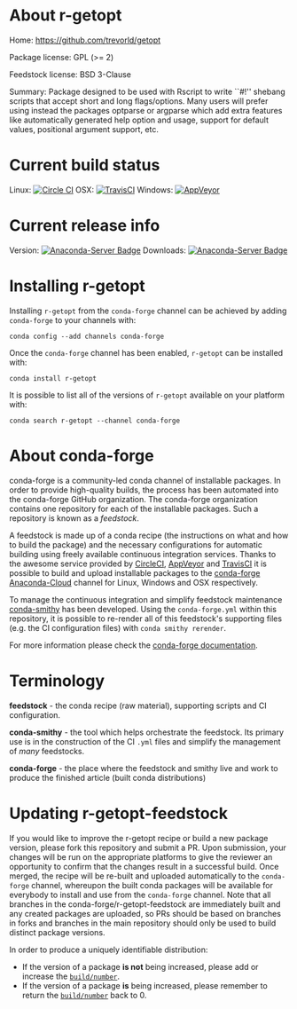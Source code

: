 About r-getopt
==============

Home: https://github.com/trevorld/getopt

Package license: GPL (>= 2)

Feedstock license: BSD 3-Clause

Summary: Package designed to be used with Rscript to write ``#!'' shebang scripts that accept short and long flags/options. Many users will prefer using instead the packages optparse or argparse which add extra features like automatically generated help option and usage, support for default values, positional argument support, etc.



Current build status
====================

Linux: [![Circle CI](https://circleci.com/gh/conda-forge/r-getopt-feedstock.svg?style=shield)](https://circleci.com/gh/conda-forge/r-getopt-feedstock)
OSX: [![TravisCI](https://travis-ci.org/conda-forge/r-getopt-feedstock.svg?branch=master)](https://travis-ci.org/conda-forge/r-getopt-feedstock)
Windows: [![AppVeyor](https://ci.appveyor.com/api/projects/status/github/conda-forge/r-getopt-feedstock?svg=True)](https://ci.appveyor.com/project/conda-forge/r-getopt-feedstock/branch/master)

Current release info
====================
Version: [![Anaconda-Server Badge](https://anaconda.org/conda-forge/r-getopt/badges/version.svg)](https://anaconda.org/conda-forge/r-getopt)
Downloads: [![Anaconda-Server Badge](https://anaconda.org/conda-forge/r-getopt/badges/downloads.svg)](https://anaconda.org/conda-forge/r-getopt)

Installing r-getopt
===================

Installing `r-getopt` from the `conda-forge` channel can be achieved by adding `conda-forge` to your channels with:

```
conda config --add channels conda-forge
```

Once the `conda-forge` channel has been enabled, `r-getopt` can be installed with:

```
conda install r-getopt
```

It is possible to list all of the versions of `r-getopt` available on your platform with:

```
conda search r-getopt --channel conda-forge
```


About conda-forge
=================

conda-forge is a community-led conda channel of installable packages.
In order to provide high-quality builds, the process has been automated into the
conda-forge GitHub organization. The conda-forge organization contains one repository
for each of the installable packages. Such a repository is known as a *feedstock*.

A feedstock is made up of a conda recipe (the instructions on what and how to build
the package) and the necessary configurations for automatic building using freely
available continuous integration services. Thanks to the awesome service provided by
[CircleCI](https://circleci.com/), [AppVeyor](http://www.appveyor.com/)
and [TravisCI](https://travis-ci.org/) it is possible to build and upload installable
packages to the [conda-forge](https://anaconda.org/conda-forge)
[Anaconda-Cloud](http://docs.anaconda.org/) channel for Linux, Windows and OSX respectively.

To manage the continuous integration and simplify feedstock maintenance
[conda-smithy](http://github.com/conda-forge/conda-smithy) has been developed.
Using the ``conda-forge.yml`` within this repository, it is possible to re-render all of
this feedstock's supporting files (e.g. the CI configuration files) with ``conda smithy rerender``.

For more information please check the [conda-forge documentation](https://conda-forge.org/docs/).

Terminology
===========

**feedstock** - the conda recipe (raw material), supporting scripts and CI configuration.

**conda-smithy** - the tool which helps orchestrate the feedstock.
                   Its primary use is in the construction of the CI ``.yml`` files
                   and simplify the management of *many* feedstocks.

**conda-forge** - the place where the feedstock and smithy live and work to
                  produce the finished article (built conda distributions)


Updating r-getopt-feedstock
===========================

If you would like to improve the r-getopt recipe or build a new
package version, please fork this repository and submit a PR. Upon submission,
your changes will be run on the appropriate platforms to give the reviewer an
opportunity to confirm that the changes result in a successful build. Once
merged, the recipe will be re-built and uploaded automatically to the
`conda-forge` channel, whereupon the built conda packages will be available for
everybody to install and use from the `conda-forge` channel.
Note that all branches in the conda-forge/r-getopt-feedstock are
immediately built and any created packages are uploaded, so PRs should be based
on branches in forks and branches in the main repository should only be used to
build distinct package versions.

In order to produce a uniquely identifiable distribution:
 * If the version of a package **is not** being increased, please add or increase
   the [``build/number``](http://conda.pydata.org/docs/building/meta-yaml.html#build-number-and-string).
 * If the version of a package **is** being increased, please remember to return
   the [``build/number``](http://conda.pydata.org/docs/building/meta-yaml.html#build-number-and-string)
   back to 0.
